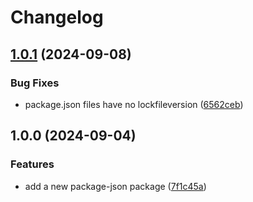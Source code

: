 # Changelog

## [1.0.1](https://github.com/rowanmanning/repo-tools/compare/package-json-v1.0.0...package-json-v1.0.1) (2024-09-08)


### Bug Fixes

* package.json files have no lockfileversion ([6562ceb](https://github.com/rowanmanning/repo-tools/commit/6562cebbbf35ac628aa6d87a5982810b904f827b))

## 1.0.0 (2024-09-04)


### Features

* add a new package-json package ([7f1c45a](https://github.com/rowanmanning/repo-tools/commit/7f1c45a0b77faf131a326b3c84ef2a4c17b7ce5f))
